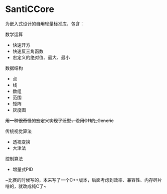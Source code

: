 # SantiCCore

为嵌入式设计的~~自用~~轻量标准库，包含：

数学运算
- 快速开方
- 快速反三角函数
- 宏定义的绝对值、最大、最小

数据结构
- 点
- 线
- 数组
- 范围
- 矩阵
- 灰度图

~~用一种很奇怪的宏定义实现了泛型，没用C11的_Generic~~

传统视觉算法
- 透视变换
- 大津法

控制算法
- 增量式PID

~比赛的时候写的，本来写了一个C++版本，后面考虑到效率、兼容性、内存碎片啥的，就改成纯C了~
